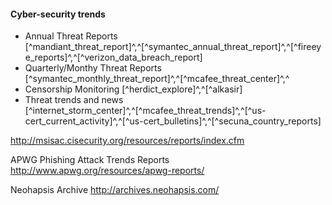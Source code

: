 
#### Cyber-security trends

  * Annual Threat Reports [^mandiant_threat_report]^,^[^symantec_annual_threat_report]^,^[^fireeye_reports]^,^[^verizon_data_breach_report]
  * Quarterly/Monthy Threat Reports [^symantec_monthly_threat_report]^,^[^mcafee_threat_center]^,^
  * Censorship Monitoring [^herdict_explore]^,^[^alkasir]
  * Threat trends and news [^internet_storm_center]^,^[^mcafee_threat_trends]^,^[^us-cert_current_activity]^,^[^us-cert_bulletins]^,^[^secuna_country_reports]

http://msisac.cisecurity.org/resources/reports/index.cfm


APWG Phishing Attack Trends Reports
http://www.apwg.org/resources/apwg-reports/

Neohapsis Archive
http://archives.neohapsis.com/
